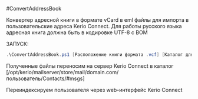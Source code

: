 #ConvertAddressBook

Конвертер адресной книги в формате vCard в eml файлы для импорта в пользовательские адреса Kerio Connect.
Для работы русского языка адресная книга должна быть в кодировке UTF-8 с BOM

ЗАПУСК:
``` powershell
.\ConvertAddressBook.ps1 [Расположение книги формата .vcf] [Каталог для выходных данных]
```

Полученные файлы переносим на сервер Kerio Connect в каталог [/opt/kerio/mailserver/store/mail/domain.com/пользователь/Contacts/#msgs]


Переиндексируем пользователя через web-интерфейс Kerio Connect
